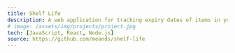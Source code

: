 ```yaml
---
title: Shelf Life
description: A web application for tracking expiry dates of items in your home, including groceries, medications, and other perishables with customisable lables and notifications. Integrated with external APIs for item lookup, and LLM integrated for recipe generation with soon-to-expire ingredients.
# image: /assets/img/projects/project.jpg
tech: [JavaScript, React, Node.js]
source: https://github.com/meands/shelf-life
---
```

